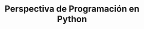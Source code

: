 ---
title: "Perspectiva de Programación en Python"
url: /es/java/perspectiva-de-programacion-en-python/
weight: 20
type: docs
---